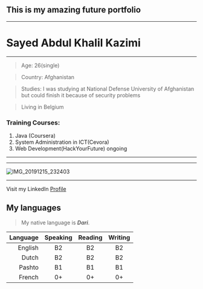 ## This is my amazing future portfolio
---

# Sayed Abdul Khalil Kazimi

---

> Age: 26(single)

> Country: Afghanistan

> Studies: I was studying at National Defense University of Afghanistan but could finish it because of security problems

> Living in Belgium

### Training Courses:

1. Java (Coursera)
1. System Administration in ICT(Cevora)
1. Web Development(HackYourFuture) ongoing

---
---

![IMG_20191215_232403](https://user-images.githubusercontent.com/61209285/92804344-8f2f5f80-f3b8-11ea-8a8f-00bfd6b76ac2.jpg)

---

Visit my LinkedIn [Profile](https://be.linkedin.com/in/sayed-kazimi-b838401b3)
<!--
I already have created a simple website using Glitch:

[You can find it here](http://sayed94h.glitch.me)
-->


## My languages

> My native language is **_Dari_**.

Language | Speaking | Reading | Writing
---:| :-----: | :-----: | :-----: 
English | B2 | B2 | B2
Dutch | B2 | B2 | B2
Pashto | B1 | B1 | B1
French | 0+ | 0+ | 0+
